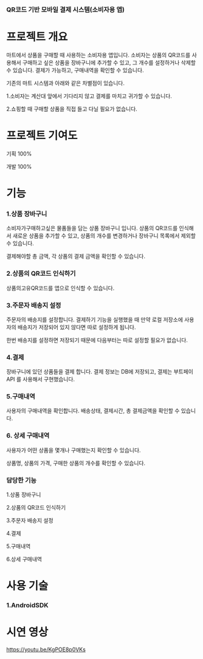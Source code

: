 ### QR코드 기반 모바일 결제 시스템(소비자용 앱)

# **프로젝트 개요**

마트에서 상품을 구매할 때 사용하는 소비자용 앱입니다. 
소비자는 상품의 QR코드를 사용해서 구매하고 싶은 상품을 장바구니에 추가할 수 있고, 그 개수를 설정하거나 삭제할 수 있습니다.
결제가 가능하고, 구매내역을 확인할 수 있습니다.

기존의 마트 시스템과 아래와 같은 차별점이 있습니다.

1.소비자는 계산대 앞에서 기다리지 않고 결제를 마치고 귀가할 수 있습니다.

2.쇼핑할 때 구매할 상품을 직접 들고 다닐 필요가 없습니다.


# **프로젝트 기여도**

기획 100%

개발 100%

# **기능**

### 1.상품 장바구니
소비자가구매하고싶은 물품들을 담는 상품 장바구니 입니다. 상품의 QR코드를 인식해서 새로운 상품을 추가할 수 있고, 상품의 개수를 변경하거나 장바구니 목록에서 제외할 수 있습니다.

결제해야할 총 금액, 각 상품의 결제 금액을 확인할 수 있습니다.

### 2.상품의 QR코드 인식하기
상품의고유QR코드를 앱으로 인식할 수 있습니다.

### 3.주문자 배송지 설정
주문자의 배송지를 설정합니다. 결제하기 기능을 실행했을 때 만약 로컬 저장소에 사용자의 배송지가 저장되어 있지 않다면 따로 설정하게 됩니다.

한번 배송지를 설정하면 저장되기 때문에 다음부터는 따로 설정할 필요가 없습니다.

### 4.결제
장바구니에 있던 상품들을 결제 합니다. 결제 정보는 DB에 저장되고, 결제는 부트페이API 를 사용해서 구현했습니다.

### 5.구매내역
사용자의 구매내역을 확인합니다. 배송상태, 결제시간, 총 결제금액을 확인할 수 있습니다.

### 6. 상세 구매내역
사용자가 어떤 상품을 몇개나 구매했는지 확인할 수 있습니다. 

상품명, 상품의 가격, 구매한 상품의 개수를 확인할 수 있습니다.


### **담당한 기능**

1.상품 장바구니

2.상품의 QR코드 인식하기

3.주문자 배송지 설정

4.결제

5.구매내역

6.상세 구매내역

# **사용 기술**

### 1.AndroidSDK

# **시연 영상**
https://youtu.be/KgPOE8p0VKs

